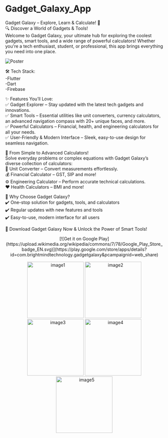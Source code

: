 # Gadget_Galaxy_App
Gadget Galaxy – Explore, Learn & Calculate! 🚀 <br>
🔍 Discover a World of Gadgets & Tools! <br>
Welcome to Gadget Galaxy, your ultimate hub for exploring the coolest gadgets, smart tools, and a wide range of powerful calculators! Whether you're a tech enthusiast, student, or professional, this app brings everything you need into one place. <br>

![Poster](https://github.com/user-attachments/assets/359a126a-6105-40da-9553-de01a2d075a7) <br>

🛠️ Tech Stack: <br>
-Flutter <br>
-Dart <br>
-Firebase <br>

✨ Features You’ll Love: <br>
✅ Gadget Explorer – Stay updated with the latest tech gadgets and innovations. <br>
✅ Smart Tools – Essential utilities like unit converters, currency calculators, an advanced navigation compass with 20+ unique faces, and more. <br>
✅ Powerful Calculators – Financial, health, and engineering calculators for all your needs. <br>
✅ User-Friendly & Modern Interface – Sleek, easy-to-use design for seamless navigation. <br>

🔢 From Simple to Advanced Calculators! <br>
Solve everyday problems or complex equations with Gadget Galaxy’s diverse collection of calculators: <br>
📏 Unit Converter – Convert measurements effortlessly. <br>
💰 Financial Calculator – GST, SIP and more! <br>
⚙️ Engineering Calculator – Perform accurate technical calculations. <br>
❤️ Health Calculators – BMI and more! <br>

🚀 Why Choose Gadget Galaxy? <br>
✔️ One-stop solution for gadgets, tools, and calculators <br>
✔️ Regular updates with new features and tools <br>
✔️ Easy-to-use, modern interface for all users <br>

📲 Download Gadget Galaxy Now & Unlock the Power of Smart Tools! <br>
<p align="center">
[![Get it on Google Play](https://upload.wikimedia.org/wikipedia/commons/7/78/Google_Play_Store_badge_EN.svg)](https://play.google.com/store/apps/details?id=com.brightmindtechnology.gadgetgalaxy&pcampaignid=web_share)
</p>

<p align="center">
  <img src="https://github.com/user-attachments/assets/0c2b94ec-2ebb-467e-aef0-44388fb93bad" alt="image1" width="180"/>
  <img src="https://github.com/user-attachments/assets/477b8785-933b-4b14-a5de-9f67ed31ec3c" alt="image2" width="180"/>
  <img src="https://github.com/user-attachments/assets/3aba1714-6440-48fb-86a8-e65555c8ff02" alt="image3" width="180"/>
  <img src="https://github.com/user-attachments/assets/598eb80f-e510-4375-aa18-990a89c9d466" alt="image4" width="180"/>
  <img src="https://github.com/user-attachments/assets/f659a1f5-51df-41eb-b638-a292a0c3be45" alt="image5" width="180"/>
</p>

